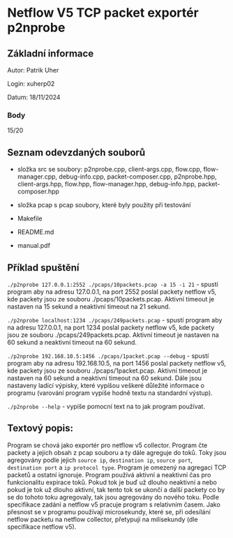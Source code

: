 # Netflow V5 TCP packet exportér p2nprobe

## Základní informace

Autor: Patrik Uher

Login: xuherp02

Datum: 18/11/2024

### Body

15/20

## Seznam odevzdaných souborů

- složka src se soubory: p2nprobe.cpp, client-args.cpp, flow.cpp, flow-manager.cpp, debug-info.cpp, packet-composer.cpp, 
p2nprobe.hpp, client-args.hpp, flow.hpp, flow-manager.hpp, debug-info.hpp, packet-composer.hpp

- složka pcap s pcap soubory, které byly použity při testování

- Makefile

- README.md

- manual.pdf

## Příklad spuštění

`./p2nprobe 127.0.0.1:2552 ./pcaps/10packets.pcap -a 15 -i 21` - spustí program aby na adresu 127.0.0.1, na port 2552 poslal packety
netflow v5, kde packety jsou ze souboru ./pcaps/10packets.pcap. Aktivní timeout je nastaven na 15 sekund a neaktivní timeout na 21 sekund.

`./p2nprobe localhost:1234 ./pcaps/249packets.pcap` - spustí program aby na adresu 127.0.0.1, na port 1234 poslal packety
netflow v5, kde packety jsou ze souboru ./pcaps/249packets.pcap. Aktivní timeout je nastaven na 60 sekund a neaktivní timeout na 60 sekund.

`./p2nprobe 192.168.10.5:1456 ./pcaps/1packet.pcap --debug` - spustí program aby na adresu 192.168.10.5, na port 1456 poslal packety
netflow v5, kde packety jsou ze souboru ./pcaps/1packet.pcap. Aktivní timeout je nastaven na 60 sekund a neaktivní timeout na 60 sekund.
Dále jsou nastaveny ladící výpisky, které vypíšou veškeré důležité informace o programu (varování program vypíše hodně
textu na standardní výstup).

`./p2nprobe --help` - vypíše pomocní text na to jak program používat.

## Textový popis: 

Program se chová jako exportér pro netflow v5 collector. Program čte packety a jejich obsah z pcap souboru a ty dále agreguje do toků.
Toky jsou agregovány podle jejich `source ip`, `destination ip`, `source port`, `destination port` a `ip protocol type`. Program je omezený
na agregaci TCP packetů a ostatní ignoruje. Program používá aktivní a neaktivní čas pro funkcionalitu expirace toků. Pokud tok je buď už
dlouho neaktivní a nebo pokud je tok už dlouho aktivní, tak tento tok se ukončí a další packety co by se do tohoto toku agregovaly, tak
jsou agregovány do nového toku. Podle specifikace zadání a netflow v5 pracuje program s relativním časem. Jako přesnost se v programu
používají microsekundy, které se, při odesílání netflow packetu na netflow collector, přetypují na milisekundy (dle specifikace netflow v5).
